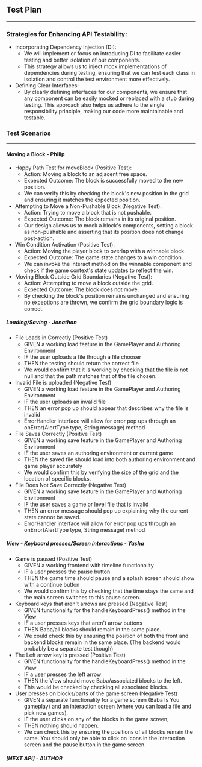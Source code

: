 ## Test Plan

---

### Strategies for Enhancing API Testability:
- Incorporating Dependency Injection (DI): 
  - We will implement or focus on introducing DI to facilitate easier testing and better isolation of our components. 
  - This strategy allows us to inject mock implementations of dependencies during testing, ensuring that we can test 
  each class in isolation and control the test environment more effectively.
- Defining Clear Interfaces: 
  - By clearly defining interfaces for our components, we ensure that any component can be easily mocked or replaced 
  with a stub during testing. This approach also helps us adhere to the single responsibility principle, making our 
  code more maintainable and testable.

### Test Scenarios

---

#### Moving a Block - Philip
- Happy Path Test for moveBlock (Positive Test):
  - Action: Moving a block to an adjacent free space.
  - Expected Outcome: The block is successfully moved to the new position.
  - We can verify this by checking the block's new position in the grid and ensuring it matches the expected position.
- Attempting to Move a Non-Pushable Block (Negative Test):
  - Action: Trying to move a block that is not pushable.
  - Expected Outcome: The block remains in its original position.
  - Our design allows us to mock a block's components, setting a block as non-pushable and asserting that its position does not change post-action.
- Win Condition Activation (Positive Test):
  - Action: Moving the player block to overlap with a winnable block.
  - Expected Outcome: The game state changes to a win condition.
  - We can invoke the interact method on the winnable component and check if the game context's state updates to reflect the win.
- Moving Block Outside Grid Boundaries (Negative Test):
  - Action: Attempting to move a block outside the grid.
  - Expected Outcome: The block does not move.
  - By checking the block's position remains unchanged and ensuring no exceptions are thrown, we confirm the grid boundary logic is correct.

##### Loading/Saving - Jonathan
- File Loads in Correctly (Positive Test)
  - GIVEN a working load feature in the GamePlayer and Authoring Environment
  - IF the user uploads a file through a file chooser
  - THEN the testing should return the correct file
  - We would confirm that it is working by checking that the file is not null and that the path 
  matches that of the file chosen.
- Invalid File is uploaded (Negative Test)
  - GIVEN a working load feature in the GamePlayer and Authoring Environment
  - IF the user uploads an invalid file
  - THEN an error pop up should appear that describes why the file is invalid
  - ErrorHandler interface will allow for error pop ups through an 
  onError(AlertType type, String message) method
- File Saves Correctly (Positive Test)
  - GIVEN a working save feature in the GamePlayer and Authoring Environment
  - IF the user saves an authoring environment or current game 
  - THEN the saved file should load into both authoring environment and game player accurately
  - We would confirm this by verifying the size of the grid and the location of specific blocks. 
- File Does Not Save Correctly (Negative Test)
  - GIVEN a working save feature in the GamePlayer and Authoring Environment
  - IF the user saves a game or level file that is invalid
  - THEN an error message should pop up explaining why the current state cannot be saved. 
  - ErrorHandler interface will allow for error pop ups through an
    onError(AlertType type, String message) method

##### View - Keyboard presses/Screen interactions - Yasha
- Game is paused (Positive Test)
  - GIVEN a working frontend with timeline functionality
  - IF a user presses the pause button
  - THEN the game time should pause and a splash screen should show with a continue button
  - We would confirm this by checking that the time stays the same and the main screen switches to this
  pause screen.
- Keyboard keys that aren't arrows are pressed (Negative Test)
  - GIVEN functionality for the handleKeyboardPress() method in the View
  - IF a user presses keys that aren't arrow buttons
  - THEN Baba/all blocks should remain in the same place.
  - We could check this by ensuring the position of both the front and backend blocks remain in the same 
  place. (The backend would probably be a separate test though)
- The Left arrow key is pressed (Positive Test)
  - GIVEN functionality for the handleKeyboardPress() method in the View
  - IF a user presses the left arrow
  - THEN the View should move Baba/associated blocks to the left.
  - This would be checked by checking all associated blocks.
- User presses on blocks/parts of the game screen (Negative Test)
  - GIVEN a separate functionality for a game screen (Baba Is You gameplay) and an interaction screen
    (where you can load a file and pick new games),
  - IF the user clicks on any of the blocks in the game screen,
  - THEN nothing should happen.
  - We can check this by ensuring the positions of all blocks remain the same. You should only be able
  to click on icons in the interaction screen and the pause button in the game screen.

##### [NEXT API] - AUTHOR